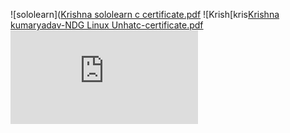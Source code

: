 ![sololearn]([Krishna sololearn c certificate.pdf](https://github.com/krish-380/M1_scientific_calculator/files/8308561/Krishna.sololearn.c.certificate.pdf)
![Krish[kris[Krishna kumaryadav-NDG Linux Unhatc-certificate.pdf](https://github.com/krish-380/M1_scientific_calculator/files/8308564/Krishna.kumaryadav-NDG.Linux.Unhatc-certificate.pdf)
![Krishna kumaryadav-NDG Linux Unhatc-certificate.pdf](https://github.com/krish-380/M1_scientific_calculator/files/8308571/Krishna.kumaryadav-NDG.Linux.Unhatc-certificate.pdf)

